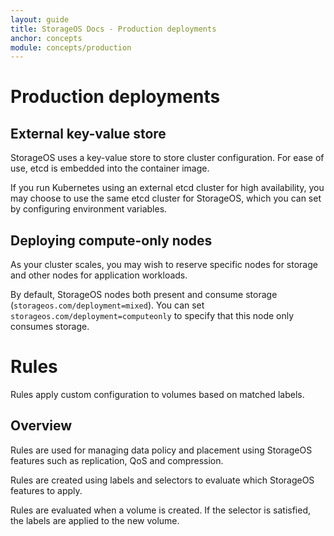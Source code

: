 ```yaml
---
layout: guide
title: StorageOS Docs - Production deployments
anchor: concepts
module: concepts/production
---
```


# Production deployments

## External key-value store

StorageOS uses a key-value store to store cluster configuration. For ease of use, etcd is embedded into the container image.

If you run Kubernetes using an external etcd cluster for high availability, you
may choose to use the same etcd cluster for StorageOS, which you can set by
configuring environment variables.

## Deploying compute-only nodes

As your cluster scales, you may wish to reserve specific nodes for storage and
other nodes for application workloads.

By default, StorageOS nodes both present and consume storage
(`storageos.com/deployment=mixed`). You can set
`storageos.com/deployment=computeonly` to specify that this node only consumes
storage.

# Rules

Rules apply custom configuration to volumes based on matched labels.

## Overview

Rules are used for managing data policy and placement using StorageOS features
such as replication, QoS and compression.

Rules are created using labels and selectors
to evaluate which StorageOS features to apply.

Rules are evaluated when a volume is created. If the selector is satisfied, the
labels are applied to the new volume.
